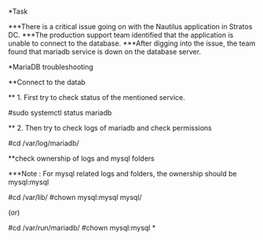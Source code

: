 *Task


***There is a critical issue going on with the Nautilus application in Stratos DC. 
***The production support team identified that the application is unable to connect to the database. 
***After digging into the issue, the team found that mariadb service is down on the database server.


*MariaDB troubleshooting


**Connect to the datab

** 1. First try to check status of the mentioned service.

#sudo systemctl status mariadb

** 2. Then try to check logs of mariadb and check permissions 

#cd /var/log/mariadb/

**check ownership of logs and mysql folders

***Note : For mysql related logs and folders, the ownership should be mysql:mysql

#cd /var/lib/
#chown mysql:mysql mysql/

(or)

#cd /var/run/mariadb/
#chown mysql:mysql *
